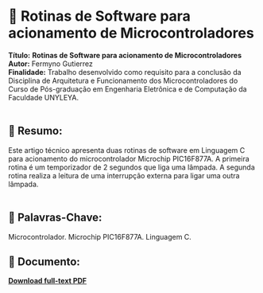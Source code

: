 # :notebook_with_decorative_cover:  Rotinas de Software para acionamento de Microcontroladores 

**Título:** **Rotinas de Software para acionamento de Microcontroladores**   
**Autor:** Fermyno Gutierrez  
**Finalidade:** Trabalho desenvolvido como requisito para a conclusão da Disciplina de Arquitetura e Funcionamento dos Microcontroladores do Curso de Pós-graduação em Engenharia Eletrônica e de Computação da Faculdade UNYLEYA.  
<br />

## :page_facing_up: Resumo:

Este artigo técnico apresenta duas rotinas de software em Linguagem C para acionamento do microcontrolador Microchip PIC16F877A. A primeira rotina é um temporizador de 2 segundos que liga uma lâmpada. A segunda rotina realiza a leitura de uma interrupção externa para ligar uma outra lâmpada.  
<br />

## :bookmark: Palavras-Chave:

Microcontrolador. Microchip PIC16F877A. Linguagem C.
<br />

## :file_folder: Documento:

[**Download full-text PDF**](https://github.com/fermyno/scientific-research-papers/blob/main/arquitetura-e-funcionamento-dos-microcontroladores/arquitetura-e-funcionamento-dos-microcontroladores.pdf)  
